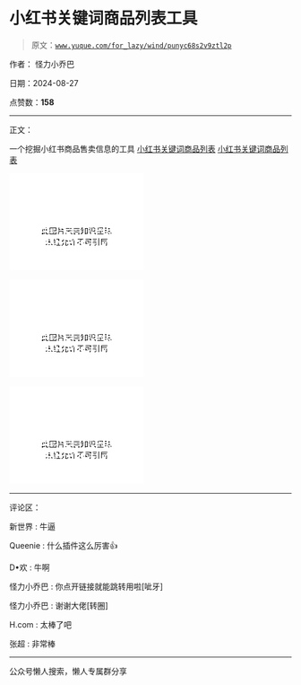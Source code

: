 # 小红书关键词商品列表工具

> 原文：[`www.yuque.com/for_lazy/wind/punyc68s2v9ztl2p`](https://www.yuque.com/for_lazy/wind/punyc68s2v9ztl2p)

作者： 怪力小乔巴

日期：2024-08-27

点赞数：**158**

* * *

正文：

一个挖掘小红书商品售卖信息的工具 [小红书关键词商品列表](http://xhsgoods.lzzadvance.cn/) [小红书关键词商品列表](http://xhsgoods.lzzadvance.cn/) 

![](img/e0b960eb81fd45aeb50550e39e5f03a1.png "None")

![](img/7440c91608745874a9dcb89825a6f039.png "None")

![](img/8fac0afd45c8ccb2f369caf13fc55095.png "None")

* * *

评论区：

新世界 : 牛逼

Queenie : 什么插件这么厉害👍

D•欢 : 牛啊

怪力小乔巴 : 你点开链接就能跳转用啦[呲牙]

怪力小乔巴 : 谢谢大佬[转圈]

H.com : 太棒了吧

张超 : 非常棒

* * *

公众号懒人搜索，懒人专属群分享